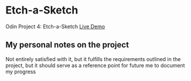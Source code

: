 # Etch-a-Sketch
Odin Project 4: Etch-a-Sketch
<a href="https://marcell1992.github.io/Etch-a-Sketch/">Live Demo</a><br>
<h2>My personal notes on the project</h2>
<p>Not entirely satisfied with it, but it fulfills the requirements outlined in the project, but it should serve as a reference point for future me to document my progress</p>
